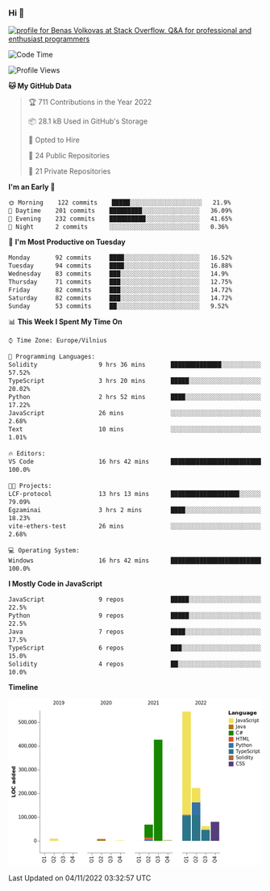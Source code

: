 ### Hi 👋
<a href="https://stackoverflow.com/users/14954249/benas-volkovas"><img src="https://stackoverflow.com/users/flair/14954249.png?theme=dark" width="208" height="58" alt="profile for Benas Volkovas at Stack Overflow, Q&amp;A for professional and enthusiast programmers" title="profile for Benas Volkovas at Stack Overflow, Q&amp;A for professional and enthusiast programmers"></a>

<!--START_SECTION:waka-->
![Code Time](http://img.shields.io/badge/Code%20Time-1%2C038%20hrs%2018%20mins-blue)

![Profile Views](http://img.shields.io/badge/Profile%20Views-0-blue)

**🐱 My GitHub Data** 

> 🏆 711 Contributions in the Year 2022
 > 
> 📦 28.1 kB Used in GitHub's Storage 
 > 
> 💼 Opted to Hire
 > 
> 📜 24 Public Repositories 
 > 
> 🔑 21 Private Repositories  
 > 
**I'm an Early 🐤** 

```text
🌞 Morning    122 commits    █████░░░░░░░░░░░░░░░░░░░░   21.9% 
🌆 Daytime    201 commits    █████████░░░░░░░░░░░░░░░░   36.09% 
🌃 Evening    232 commits    ██████████░░░░░░░░░░░░░░░   41.65% 
🌙 Night      2 commits      ░░░░░░░░░░░░░░░░░░░░░░░░░   0.36%

```
📅 **I'm Most Productive on Tuesday** 

```text
Monday       92 commits     ████░░░░░░░░░░░░░░░░░░░░░   16.52% 
Tuesday      94 commits     ████░░░░░░░░░░░░░░░░░░░░░   16.88% 
Wednesday    83 commits     ███░░░░░░░░░░░░░░░░░░░░░░   14.9% 
Thursday     71 commits     ███░░░░░░░░░░░░░░░░░░░░░░   12.75% 
Friday       82 commits     ███░░░░░░░░░░░░░░░░░░░░░░   14.72% 
Saturday     82 commits     ███░░░░░░░░░░░░░░░░░░░░░░   14.72% 
Sunday       53 commits     ██░░░░░░░░░░░░░░░░░░░░░░░   9.52%

```


📊 **This Week I Spent My Time On** 

```text
⌚︎ Time Zone: Europe/Vilnius

💬 Programming Languages: 
Solidity                 9 hrs 36 mins       ██████████████░░░░░░░░░░░   57.52% 
TypeScript               3 hrs 20 mins       █████░░░░░░░░░░░░░░░░░░░░   20.02% 
Python                   2 hrs 52 mins       ████░░░░░░░░░░░░░░░░░░░░░   17.22% 
JavaScript               26 mins             ░░░░░░░░░░░░░░░░░░░░░░░░░   2.68% 
Text                     10 mins             ░░░░░░░░░░░░░░░░░░░░░░░░░   1.01%

🔥 Editors: 
VS Code                  16 hrs 42 mins      █████████████████████████   100.0%

🐱‍💻 Projects: 
LCF-protocol             13 hrs 13 mins      ███████████████████░░░░░░   79.09% 
Egzaminai                3 hrs 2 mins        ████░░░░░░░░░░░░░░░░░░░░░   18.23% 
vite-ethers-test         26 mins             ░░░░░░░░░░░░░░░░░░░░░░░░░   2.68%

💻 Operating System: 
Windows                  16 hrs 42 mins      █████████████████████████   100.0%

```

**I Mostly Code in JavaScript** 

```text
JavaScript               9 repos             █████░░░░░░░░░░░░░░░░░░░░   22.5% 
Python                   9 repos             █████░░░░░░░░░░░░░░░░░░░░   22.5% 
Java                     7 repos             ████░░░░░░░░░░░░░░░░░░░░░   17.5% 
TypeScript               6 repos             ███░░░░░░░░░░░░░░░░░░░░░░   15.0% 
Solidity                 4 repos             ██░░░░░░░░░░░░░░░░░░░░░░░   10.0%

```


**Timeline**

![Chart not found](https://raw.githubusercontent.com/BenasVolkovas/BenasVolkovas/main/charts/bar_graph.png) 


 Last Updated on 04/11/2022 03:32:57 UTC
<!--END_SECTION:waka-->
